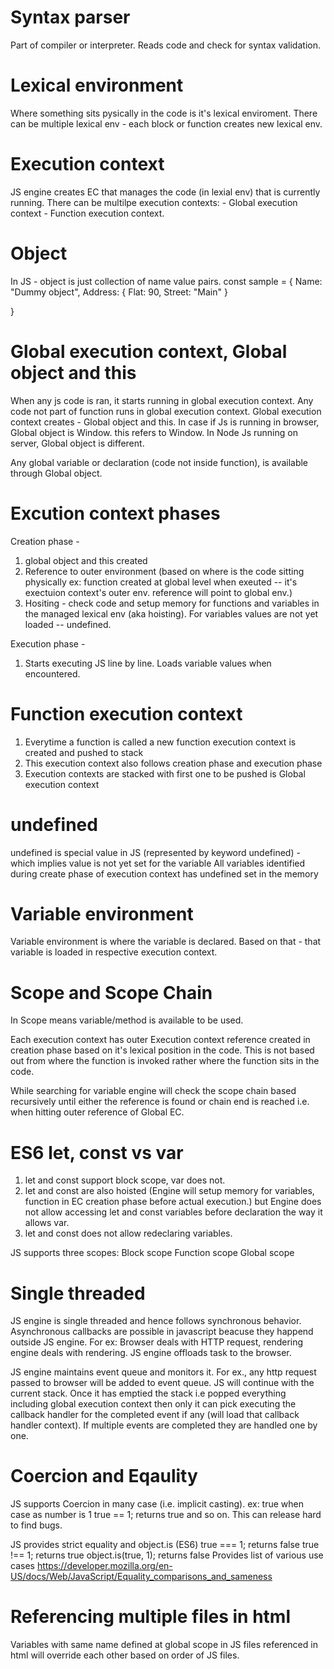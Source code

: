 # Syntax parser
Part of compiler or interpreter. Reads code and check for syntax validation.

# Lexical environment
Where something sits pysically in the code is it's lexical enviroment. There can be multiple lexical env - each block or function creates new lexical env.

# Execution context
JS engine creates EC that manages the code (in lexial env) that is currently running. There can be multilpe execution contexts:
    - Global execution context
    - Function execution context.

# Object
In JS - object is just collection of name value pairs.
const sample = {
    Name: "Dummy object",
    Address: {
        Flat: 90,
        Street: "Main"
    }

}

# Global execution context, Global object and this
When any js code is ran, it starts running in global execution context. Any code not part of function runs in global execution context. 
Global execution context creates - Global object and this.
In case if Js is running in browser, Global object is Window. this refers to Window.
In Node Js running on server, Global object is different.

Any global variable or declaration (code not inside function), is available through Global object.

# Excution context phases
Creation phase - 
1. global object and this created
2. Reference to outer environment (based on where is the code sitting physically ex: function created at global level when exeuted -- it's exectuion context's outer env. reference will point to global env.)
3. Hositing - check code and setup memory for functions and variables in the managed lexical env (aka hoisting). For variables values are not yet loaded -- undefined. 

Execution phase - 
1. Starts executing JS line by line. Loads variable values when encountered.

# Function execution context
1. Everytime a function is called a new function execution context is created and pushed to stack
2. This execution context also follows creation phase and execution phase
3. Execution contexts are stacked with first one to be pushed is Global execution context

# undefined
undefined is special value in JS (represented by keyword undefined) - which implies value is not yet set for the variable
All variables identified during create phase of execution context has undefined set in the memory

# Variable environment
Variable environment is where the variable is declared. Based on that - that variable is loaded in respective execution context.

# Scope and Scope Chain
In Scope means variable/method is available to be used.

Each execution context has outer Execution context reference created in creation phase based on it's lexical position in the code. This is not based out from where the function is invoked rather where the function sits in the code.

While searching for variable engine will check the scope chain based recursively until either the reference is found or chain end is reached i.e. when hitting outer reference of Global EC.

# ES6 let, const vs var
1. let and const support block scope, var does not.
2. let and const are also hoisted (Engine will setup memory for variables, function in EC creation phase before actual execution.) but Engine does not allow accessing let and const variables before declaration the way it allows var.
3. let and const does not allow redeclaring variables.

JS supports three scopes:
Block scope
Function scope
Global scope

# Single threaded
JS engine is single threaded and hence follows synchronous behavior.
Asynchronous callbacks are possible in javascript beacuse  they happend outside JS engine.
For ex: Browser deals with HTTP request, rendering engine deals with rendering. JS engine offloads task to the browser.

JS engine maintains event queue and monitors it. For ex., any http request passed to browser will be added to event queue. JS will continue with the current stack. Once it has emptied the stack i.e popped everything including global execution context then only it can pick executing the callback handler for the completed event if any (will load that callback handler context). If multiple events are completed they are handled one by one.

# Coercion and Eqaulity
JS supports Coercion in many case (i.e. implicit casting). ex: true when case as number is 1
true == 1; returns true and so on. This can release hard to find bugs.

JS provides strict equality and object.is (ES6)
true === 1; returns false
true !== 1; returns true
object.is(true, 1); returns false
Provides list of various use cases https://developer.mozilla.org/en-US/docs/Web/JavaScript/Equality_comparisons_and_sameness

# Referencing multiple files in html
Variables with same name defined at global scope in JS files referenced in html will override each other based on order of JS files.

